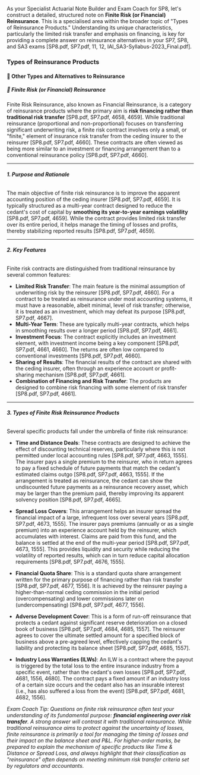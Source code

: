 As your Specialist Actuarial Note Builder and Exam Coach for SP8, let's construct a detailed, structured note on **Finite Risk (or Financial) Reinsurance**. This is a specialised area within the broader topic of "Types of Reinsurance Products." Understanding its unique characteristics, particularly the limited risk transfer and emphasis on financing, is key for providing a complete answer on reinsurance alternatives in your SP7, SP8, and SA3 exams \[SP8.pdf, SP7.pdf, 11, 12, IAI\_SA3-Syllabus-2023\_Final.pdf\].

### **Types of Reinsurance Products**

#### **🔹 Other Types and Alternatives to Reinsurance**

##### **🔸 Finite Risk (or Financial) Reinsurance**

Finite Risk Reinsurance, also known as Financial Reinsurance, is a category of reinsurance products where the primary aim is **risk financing rather than traditional risk transfer** \[SP8.pdf, SP7.pdf, 4658, 4659\]. While traditional reinsurance (proportional and non-proportional) focuses on transferring significant underwriting risk, a finite risk contract involves only a small, or "finite," element of insurance risk transfer from the ceding insurer to the reinsurer \[SP8.pdf, SP7.pdf, 4660\]. These contracts are often viewed as being more similar to an investment or financing arrangement than to a conventional reinsurance policy \[SP8.pdf, SP7.pdf, 4660\].

---

###### **1\. Purpose and Rationale**

The main objective of finite risk reinsurance is to improve the apparent accounting position of the ceding insurer \[SP8.pdf, SP7.pdf, 4659\]. It is typically structured as a multi-year contract designed to reduce the cedant's cost of capital by **smoothing its year-to-year earnings volatility** \[SP8.pdf, SP7.pdf, 4659\]. While the contract provides limited risk transfer over its entire period, it helps manage the timing of losses and profits, thereby stabilizing reported results \[SP8.pdf, SP7.pdf, 4659\].

---

###### **2\. Key Features**

Finite risk contracts are distinguished from traditional reinsurance by several common features:

* **Limited Risk Transfer**: The main feature is the minimal assumption of underwriting risk by the reinsurer \[SP8.pdf, SP7.pdf, 4660\]. For a contract to be treated as reinsurance under most accounting systems, it must have a reasonable, albeit minimal, level of risk transfer; otherwise, it is treated as an investment, which may defeat its purpose \[SP8.pdf, SP7.pdf, 4667\].  
* **Multi-Year Term**: These are typically multi-year contracts, which helps in smoothing results over a longer period \[SP8.pdf, SP7.pdf, 4661\].  
* **Investment Focus**: The contract explicitly includes an investment element, with investment income being a key component \[SP8.pdf, SP7.pdf, 4661, 4660\]. The returns are often low compared to conventional investments \[SP8.pdf, SP7.pdf, 4660\].  
* **Sharing of Results**: The financial results of the contract are shared with the ceding insurer, often through an experience account or profit-sharing mechanism \[SP8.pdf, SP7.pdf, 4661\].  
* **Combination of Financing and Risk Transfer**: The products are designed to combine risk financing with some element of risk transfer \[SP8.pdf, SP7.pdf, 4661\].

---

###### **3\. Types of Finite Risk Reinsurance Products**

Several specific products fall under the umbrella of finite risk reinsurance:

* **Time and Distance Deals**: These contracts are designed to achieve the effect of discounting technical reserves, particularly where this is not permitted under local accounting rules \[SP8.pdf, SP7.pdf, 4663, 1555\]. The insurer pays a single premium to the reinsurer, who in return agrees to pay a fixed schedule of future payments that match the cedant's estimated claims outgo \[SP8.pdf, SP7.pdf, 4663, 1555\]. If the arrangement is treated as reinsurance, the cedant can show the undiscounted future payments as a reinsurance recovery asset, which may be larger than the premium paid, thereby improving its apparent solvency position \[SP8.pdf, SP7.pdf, 4665\].

* **Spread Loss Covers**: This arrangement helps an insurer spread the financial impact of a large, infrequent loss over several years \[SP8.pdf, SP7.pdf, 4673, 1555\]. The insurer pays premiums (annually or as a single premium) into an experience account held by the reinsurer, which accumulates with interest. Claims are paid from this fund, and the balance is settled at the end of the multi-year period \[SP8.pdf, SP7.pdf, 4673, 1555\]. This provides liquidity and security while reducing the volatility of reported results, which can in turn reduce capital allocation requirements \[SP8.pdf, SP7.pdf, 4676, 1555\].

* **Financial Quota Share**: This is a standard quota share arrangement written for the primary purpose of financing rather than risk transfer \[SP8.pdf, SP7.pdf, 4677, 1556\]. It is achieved by the reinsurer paying a higher-than-normal ceding commission in the initial period (overcompensating) and lower commissions later on (undercompensating) \[SP8.pdf, SP7.pdf, 4677, 1556\].

* **Adverse Development Cover**: This is a form of run-off reinsurance that protects a cedant against significant reserve deterioration on a closed book of business \[SP8.pdf, SP7.pdf, 4684, 4685, 1557\]. The reinsurer agrees to cover the ultimate settled amount for a specified block of business above a pre-agreed level, effectively capping the cedant's liability and protecting its balance sheet \[SP8.pdf, SP7.pdf, 4685, 1557\].

* **Industry Loss Warranties (ILWs)**: An ILW is a contract where the payout is triggered by the total loss to the entire insurance industry from a specific event, rather than the cedant's own losses \[SP8.pdf, SP7.pdf, 4681, 1556, 4680\]. The contract pays a fixed amount if an industry loss of a certain size occurs and the cedant also has an insurable interest (i.e., has also suffered a loss from the event) \[SP8.pdf, SP7.pdf, 4681, 4682, 1556\].

*Exam Coach Tip: Questions on finite risk reinsurance often test your understanding of its fundamental purpose: **financial engineering over risk transfer**. A strong answer will contrast it with traditional reinsurance. While traditional reinsurance aims to protect against the uncertainty of losses, finite reinsurance is primarily a tool for managing the timing of losses and their impact on the balance sheet and P\&L. For higher-order marks, be prepared to explain the mechanism of specific products like Time & Distance or Spread Loss, and always highlight that their classification as "reinsurance" often depends on meeting minimum risk transfer criteria set by regulators and accountants.*

